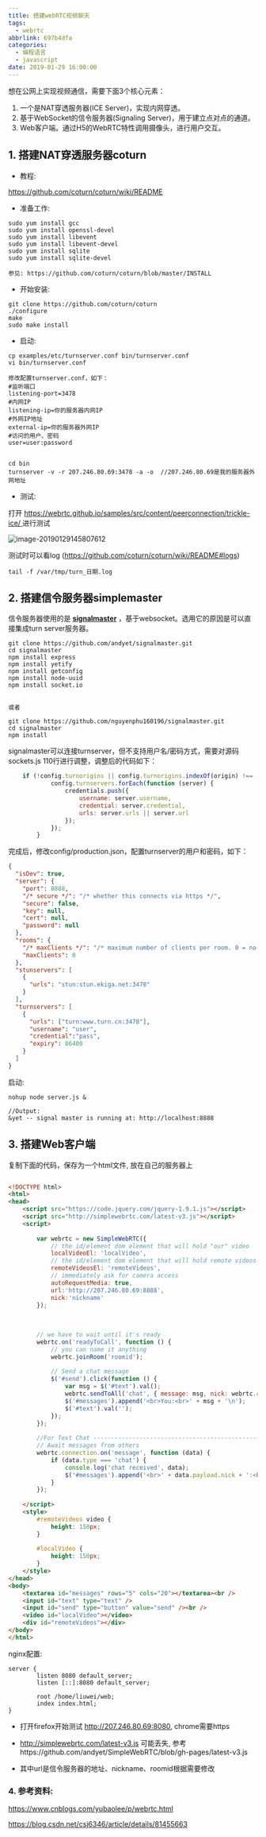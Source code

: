 ```yaml
---
title: 搭建webRTC视频聊天
tags:
  - webrtc
abbrlink: 697b4dfa
categories:
  - 编程语言
  - javascript
date: 2019-01-29 16:00:00
---
```




想在公网上实现视频通信，需要下面3个核心元素：

1. 一个是NAT穿透服务器(ICE Server)，实现内网穿透。
2. 基于WebSocket的信令服务器(Signaling Server)，用于建立点对点的通道。
3. Web客户端。通过H5的WebRTC特性调用摄像头，进行用户交互。

<!-- more -->

## 1. 搭建NAT穿透服务器coturn

+ 教程:

https://github.com/coturn/coturn/wiki/README



+ 准备工作: 

```shell
sudo yum install gcc
sudo yum install openssl-devel
sudo yum install libevent
sudo yum install libevent-devel
sudo yum install sqlite
sudo yum install sqlite-devel

参见: https://github.com/coturn/coturn/blob/master/INSTALL
```



+ 开始安装:

```shell
git clone https://github.com/coturn/coturn
./configure
make
sudo make install
```



+ 启动:

```shell
cp examples/etc/turnserver.conf bin/turnserver.conf
vi bin/turnserver.conf

修改配置turnserver.conf，如下：
#监听端口 
listening-port=3478 
#内网IP 
listening-ip=你的服务器内网IP
#外网IP地址 
external-ip=你的服务器外网IP
#访问的用户、密码 
user=user:password


cd bin
turnserver -v -r 207.246.80.69:3478 -a -o  //207.246.80.69是我的服务器外网地址
```



+ 测试:

打开 [https://webrtc.github.io/samples/src/content/peerconnection/trickle-ice/ ](https://webrtc.github.io/samples/src/content/peerconnection/trickle-ice/)进行测试

![image-20190129145807612](搭建webRTC视频聊天/1.png)



测试时可以看log (https://github.com/coturn/coturn/wiki/README#logs)

```
tail -f /var/tmp/turn_日期.log 
```





## 2. 搭建信令服务器simplemaster

 信令服务器使用的是 [**signalmaster**](https://github.com/andyet/signalmaster) ，基于websocket。选用它的原因是可以直接集成turn server服务器。

```shell
git clone https://github.com/andyet/signalmaster.git
cd signalmaster
npm install express
npm install yetify
npm install getconfig
npm install node-uuid
npm install socket.io


或者

git clone https://github.com/nguyenphu160196/signalmaster.git
cd signalmaster
npm install
```



signalmaster可以连接turnserver，但不支持用户名/密码方式，需要对源码sockets.js 110行进行调整，调整后的代码如下：

```javascript
    if (!config.turnorigins || config.turnorigins.indexOf(origin) !== -1) {
            config.turnservers.forEach(function (server) {
                credentials.push({
                    username: server.username,
                    credential: server.credential,
                    urls: server.urls || server.url
                });
            });
        }

```



完成后，修改config/production.json，配置turnserver的用户和密码，如下：

```json
{
  "isDev": true,
  "server": {
    "port": 8888,
    "/* secure */": "/* whether this connects via https */",
    "secure": false,
    "key": null,
    "cert": null,
    "password": null
  },
  "rooms": {
    "/* maxClients */": "/* maximum number of clients per room. 0 = no limit */",
    "maxClients": 0
  },
  "stunservers": [
    {
      "urls": "stun:stun.ekiga.net:3478"
    }
  ],
  "turnservers": [
    {
      "urls": ["turn:www.turn.cn:3478"],
      "username": "user",
      "credential":"pass",  
      "expiry": 86400
    }
  ]
}
```



启动:

```shell
nohup node server.js &

//Output:
&yet -- signal master is running at: http://localhost:8888
```



## 3. 搭建Web客户端

复制下面的代码，保存为一个html文件, 放在自己的服务器上

```html

<!DOCTYPE html>
<html>
<head>
    <script src="https://code.jquery.com/jquery-1.9.1.js"></script>
    <script src="http://simplewebrtc.com/latest-v3.js"></script>
    <script>
 
        var webrtc = new SimpleWebRTC({
            // the id/element dom element that will hold "our" video
            localVideoEl: 'localVideo',
            // the id/element dom element that will hold remote videos
            remoteVideosEl: 'remoteVideos',
            // immediately ask for camera access
            autoRequestMedia: true,
            url:'http://207.246.80.69:8888',
            nick:'nickname'
        });
 
 
 
        // we have to wait until it's ready
        webrtc.on('readyToCall', function () {
            // you can name it anything
            webrtc.joinRoom('roomid');
 
            // Send a chat message
            $('#send').click(function () {
                var msg = $('#text').val();
                webrtc.sendToAll('chat', { message: msg, nick: webrtc.config.nick });
                $('#messages').append('<br>You:<br>' + msg + '\n');
                $('#text').val('');
            });
        });
 
        //For Text Chat ------------------------------------------------------------------
        // Await messages from others
        webrtc.connection.on('message', function (data) {
            if (data.type === 'chat') {
                console.log('chat received', data);
                $('#messages').append('<br>' + data.payload.nick + ':<br>' + data.payload.message+ '\n');
            }
        });
        
    </script>
    <style>
        #remoteVideos video {
            height: 150px;
        }
 
        #localVideo {
            height: 150px;
        }
    </style>
</head>
<body>
    <textarea id="messages" rows="5" cols="20"></textarea><br />
    <input id="text" type="text" />
    <input id="send" type="button" value="send" /><br />
    <video id="localVideo"></video>
    <div id="remoteVideos"></div>
</body>
</html>
```



nginx配置:

```nginx
server {
        listen 8080 default_server;
        listen [::]:8080 default_server;

        root /home/liuwei/web;
        index index.html;
}
```

+ 打开firefox开始测试  http://207.246.80.69:8080, chrome需要https

+ http://simplewebrtc.com/latest-v3.js 可能丢失, 参考https://github.com/andyet/SimpleWebRTC/blob/gh-pages/latest-v3.js

+ 其中url是信令服务器的地址、nickname、roomid根据需要修改

  

  

### 4. 参考资料:

https://www.cnblogs.com/yubaolee/p/webrtc.html

https://blog.csdn.net/csj6346/article/details/81455663